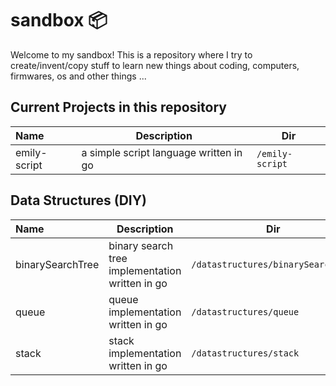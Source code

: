 # sandbox :package:

Welcome to my sandbox! This is a repository where I try to create/invent/copy stuff to learn new things about coding, computers, firmwares, os and other things ...

## Current Projects in this repository

| Name         | Description                            |  Dir             |
|:-------------|----------------------------------------|------------------|
| emily-script | a simple script language written in go |  `/emily-script` |


## Data Structures (DIY)

| Name             | Description                                     | Dir                                | Doc                                                   |
|:-----------------|-------------------------------------------------|------------------------------------|-------------------------------------------------------|
| binarySearchTree | binary search tree implementation written in go | `/datastructures/binarySearchTree` | [readme](./datastructures/binarySearchTree/README.md) |
| queue            | queue implementation written in go              | `/datastructures/queue`            | [readme](./datastructures/queue/README.md)            |
| stack            | stack implementation written in go              | `/datastructures/stack`            | [readme](./datastructures/stack/README.md)            |